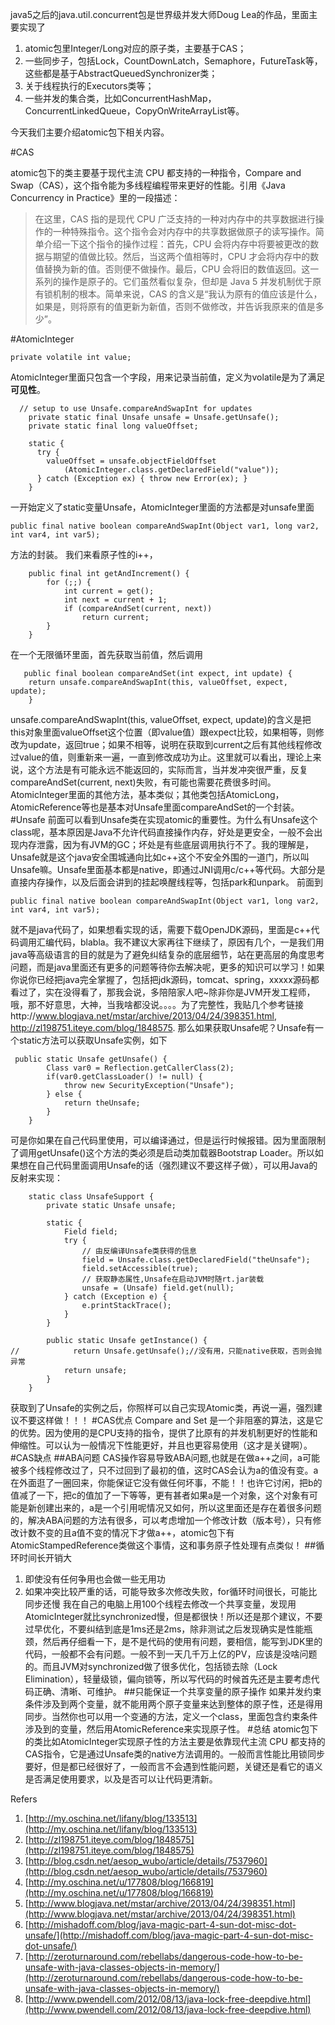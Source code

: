 java5之后的java.util.concurrent包是世界级并发大师Doug Lea的作品，里面主要实现了
1. atomic包里Integer/Long对应的原子类，主要基于CAS；
2. 一些同步子，包括Lock，CountDownLatch，Semaphore，FutureTask等，这些都是基于AbstractQueuedSynchronizer类；
3. 关于线程执行的Executors类等；
4. 一些并发的集合类，比如ConcurrentHashMap，ConcurrentLinkedQueue，CopyOnWriteArrayList等。

今天我们主要介绍atomic包下相关内容。

#CAS

atomic包下的类主要基于现代主流 CPU 都支持的一种指令，Compare and Swap（CAS），这个指令能为多线程编程带来更好的性能。引用《Java Concurrency in Practice》里的一段描述：
>在这里，CAS 指的是现代 CPU 广泛支持的一种对内存中的共享数据进行操作的一种特殊指令。这个指令会对内存中的共享数据做原子的读写操作。简单介绍一下这个指令的操作过程：首先，CPU 会将内存中将要被更改的数据与期望的值做比较。然后，当这两个值相等时，CPU 才会将内存中的数值替换为新的值。否则便不做操作。最后，CPU 会将旧的数值返回。这一系列的操作是原子的。它们虽然看似复杂，但却是 Java 5 并发机制优于原有锁机制的根本。简单来说，CAS 的含义是“我认为原有的值应该是什么，如果是，则将原有的值更新为新值，否则不做修改，并告诉我原来的值是多少”。

#AtomicInteger
```
private volatile int value;
```
AtomicInteger里面只包含一个字段，用来记录当前值，定义为volatile是为了满足**可见性**。
```
  // setup to use Unsafe.compareAndSwapInt for updates
    private static final Unsafe unsafe = Unsafe.getUnsafe();
    private static final long valueOffset;

    static {
      try {
        valueOffset = unsafe.objectFieldOffset
            (AtomicInteger.class.getDeclaredField("value"));
      } catch (Exception ex) { throw new Error(ex); }
    }
```
一开始定义了static变量Unsafe，AtomicInteger里面的方法都是对unsafe里面
```
public final native boolean compareAndSwapInt(Object var1, long var2, int var4, int var5);
```
方法的封装。
我们来看原子性的i++，
```
    public final int getAndIncrement() {
        for (;;) {
            int current = get();
            int next = current + 1;
            if (compareAndSet(current, next))
                return current;
        }
    }
```
在一个无限循环里面，首先获取当前值，然后调用
```
   public final boolean compareAndSet(int expect, int update) {
	return unsafe.compareAndSwapInt(this, valueOffset, expect, update);
    }
```
unsafe.compareAndSwapInt(this, valueOffset, expect, update)的含义是把this对象里面valueOffset这个位置（即value值）跟expect比较，如果相等，则修改为update，返回true；如果不相等，说明在获取到current之后有其他线程修改过value的值，则重新来一遍，一直到修改成功为止。这里就可以看出，理论上来说，这个方法是有可能永远不能返回的，实际而言，当并发冲突很严重，反复compareAndSet(current, next)失败，有可能也需要花费很多时间。
AtomicInteger里面的其他方法，基本类似；其他类包括AtomicLong，AtomicReference等也是基本对Unsafe里面compareAndSet的一个封装。
#Unsafe
前面可以看到Unsafe类在实现atomic的重要性。为什么有Unsafe这个class呢，基本原因是Java不允许代码直接操作内存，好处是更安全，一般不会出现内存泄露，因为有JVM的GC；坏处是有些底层调用执行不了。我的理解是，Unsafe就是这个java安全围城通向比如c++这个不安全外围的一道门，所以叫Unsafe嘛。Unsafe里面基本都是native，即通过JNI调用c/c++等代码。大部分是直接内存操作，以及后面会讲到的挂起唤醒线程等，包括park和unpark。
前面到
```
public final native boolean compareAndSwapInt(Object var1, long var2, int var4, int var5);
```
就不是java代码了，如果想看实现的话，需要下载OpenJDK源码，里面是c++代码调用汇编代码，blabla。我不建议大家再往下继续了，原因有几个，一是我们用java等高级语言的目的就是为了避免纠结复杂的底层细节，站在更高层的角度思考问题，而是java里面还有更多的问题等待你去解决呢，更多的知识可以学习！如果你说你已经把java完全掌握了，包括把jdk源码，tomcat、spring，xxxxx源码都看过了，实在没得看了，那我会说，多陪陪家人吧~除非你是JVM开发工程师，哦，那不好意思，大神，当我啥都没说。。。。为了完整性，我贴几个参考链接http://www.blogjava.net/mstar/archive/2013/04/24/398351.html, http://zl198751.iteye.com/blog/1848575.
那么如果获取Unsafe呢？Unsafe有一个static方法可以获取Unsafe实例，如下
```
 public static Unsafe getUnsafe() {
        Class var0 = Reflection.getCallerClass(2);
        if(var0.getClassLoader() != null) {
            throw new SecurityException("Unsafe");
        } else {
            return theUnsafe;
        }
    }
```
可是你如果在自己代码里使用，可以编译通过，但是运行时候报错。因为里面限制了调用getUnsafe()这个方法的类必须是启动类加载器Bootstrap Loader。所以如果想在自己代码里面调用Unsafe的话（强烈建议不要这样子做），可以用Java的反射来实现：
```
    static class UnsafeSupport {
        private static Unsafe unsafe;

        static {
            Field field;
            try {
                // 由反编译Unsafe类获得的信息
                field = Unsafe.class.getDeclaredField("theUnsafe");
                field.setAccessible(true);
                // 获取静态属性,Unsafe在启动JVM时随rt.jar装载
                unsafe = (Unsafe) field.get(null);
            } catch (Exception e) {
                e.printStackTrace();
            }
        }

        public static Unsafe getInstance() {
//            return Unsafe.getUnsafe();//没有用，只能native获取，否则会抛异常
            return unsafe;
        }
    }    
```    
获取到了Unsafe的实例之后，你照样可以自己实现Atomic类，再说一遍，强烈建议不要这样做！！！
#CAS优点
Compare and Set 是一个非阻塞的算法，这是它的优势。因为使用的是CPU支持的指令，提供了比原有的并发机制更好的性能和伸缩性。可以认为一般情况下性能更好，并且也更容易使用（这才是关键啊）。
#CAS缺点
##ABA问题
CAS操作容易导致ABA问题,也就是在做a++之间，a可能被多个线程修改过了，只不过回到了最初的值，这时CAS会认为a的值没有变。a在外面逛了一圈回来，你能保证它没有做任何坏事，不能！！也许它讨闲，把b的值减了一下，把c的值加了一下等等，更有甚者如果a是一个对象，这个对象有可能是新创建出来的，a是一个引用呢情况又如何，所以这里面还是存在着很多问题的，解决ABA问题的方法有很多，可以考虑增加一个修改计数（版本号），只有修改计数不变的且a值不变的情况下才做a++，atomic包下有AtomicStampedReference类做这个事情，这和事务原子性处理有点类似！
##循环时间长开销大
1. 即使没有任何争用也会做一些无用功
2. 如果冲突比较严重的话，可能导致多次修改失败，for循环时间很长，可能比同步还慢
我在自己的电脑上用100个线程去修改一个共享变量，发现用AtomicInteger就比synchronized慢，但是都很快！所以还是那个建议，不要过早优化，不要纠结到底是1ms还是2ms，除非测试之后发现确实是性能瓶颈，然后再仔细看一下，是不是代码的使用有问题，要相信，能写到JDK里的代码，一般都不会有问题。一般不到一天几千万上亿的PV，应该是没啥问题的。而且JVM对synchronized做了很多优化，包括锁去除（Lock Elimination），轻量级锁，偏向锁等，所以写代码的时候首先还是主要考虑代码正确、清晰、可维护。
##只能保证一个共享变量的原子操作
如果并发约束条件涉及到两个变量，就不能用两个原子变量来达到整体的原子性，还是得用同步。当然你也可以用一个变通的方法，定义一个class，里面包含约束条件涉及到的变量，然后用AtomicReference来实现原子性。
#总结
atomic包下的类比如AtomicInteger实现原子性的方法主要是依靠现代主流 CPU 都支持的CAS指令，它是通过Unsafe类的native方法调用的。一般而言性能比用锁同步要好，但是都已经很好了，一般而言不会遇到性能问题，关键还是看它的语义是否满足使用要求，以及是否可以让代码更清新。

Refers
1. [http://my.oschina.net/lifany/blog/133513](http://my.oschina.net/lifany/blog/133513)
2. [http://zl198751.iteye.com/blog/1848575](http://zl198751.iteye.com/blog/1848575)
3. [http://blog.csdn.net/aesop_wubo/article/details/7537960](http://blog.csdn.net/aesop_wubo/article/details/7537960)
4. [http://my.oschina.net/u/177808/blog/166819](http://my.oschina.net/u/177808/blog/166819)
5. [http://www.blogjava.net/mstar/archive/2013/04/24/398351.html](http://www.blogjava.net/mstar/archive/2013/04/24/398351.html)
6. [http://mishadoff.com/blog/java-magic-part-4-sun-dot-misc-dot-unsafe/](http://mishadoff.com/blog/java-magic-part-4-sun-dot-misc-dot-unsafe/)
7. [http://zeroturnaround.com/rebellabs/dangerous-code-how-to-be-unsafe-with-java-classes-objects-in-memory/](http://zeroturnaround.com/rebellabs/dangerous-code-how-to-be-unsafe-with-java-classes-objects-in-memory/)
8. [http://www.pwendell.com/2012/08/13/java-lock-free-deepdive.html](http://www.pwendell.com/2012/08/13/java-lock-free-deepdive.html)